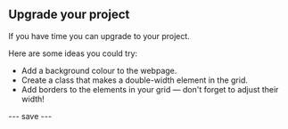 ## Upgrade your project

If you have time you can upgrade to your project. 

Here are some ideas you could try:
 + Add a background colour to the webpage. 
 + Create a class that makes a double-width element in the grid.
 + Add borders to the elements in your grid — don't forget to adjust their width!

--- save ---